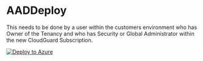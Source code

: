 # AADDeploy
This needs to be done by a user within the customers environment who has Owner of the Tenancy and who has Security or Global Administrator within the new CloudGuard Subscription.

[![Deploy to Azure](https://aka.ms/deploytoazurebutton)](https://portal.azure.com/#create/Microsoft.Template/uri/https%3A%2F%2Fraw.githubusercontent.com%2FCloudGuardianMike%2FAADDeploy%2Fmain%2FEnableAADforCustomer.json)
